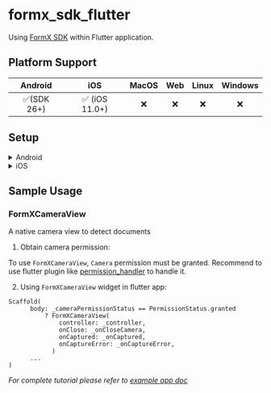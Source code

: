# formx_sdk_flutter

Using [FormX SDK](https://help.formx.ai/docs/getting-started) within Flutter application.


## Platform Support

|  Android   |      iOS      | MacOS |  Web  | Linux | Windows |
| :--------: | :-----------: | :---: | :---: | :---: | :-----: |
| ✅(SDK 26+) | ✅ (iOS 11.0+) |   ❌   |   ❌   |   ❌   |    ❌    |


## Setup

<details>
<summary>Android</summary>

1. Set the `minSdkVersion` in `android/app/build.gradle`:

```
android {
    defaultConfig {
        minSdkVersion 26
    }
}
```

2. Replace base activity with `FlutterFragmentActivity`

```
class MainActivity: FlutterFragmentActivity() {
}
```
</details>

<details>
<summary>iOS</summary>

Update `Podfile` with:
```
target 'Runner' do

  ....skiped...

  pod 'FormX', :git => 'https://github.com/oursky/formx-sdk.git', tag: '0.2.3'

  ....skiped...
```
</details>


## Sample Usage

### FormXCameraView

A native camera view to detect documents

1. Obtain camera permission:

To use `FormXCameraView`, `Camera` permission must be granted. Recommend to use flutter plugin like [permission_handler](https://pub.dev/packages/permission_handler) to handle it.


2. Using `FormXCameraView` widget in flutter app:

```
Scaffold(
      body: _cameraPermissionStatus == PermissionStatus.granted
          ? FormXCameraView(
              controller: _controller,
              onClose: _onCloseCamera,
              onCaptured: _onCaptured,
              onCaptureError: _onCaptureError,
            )
      ...
)
```
_For complete tutorial please refer to [example app doc](./example/README.md)_ 


